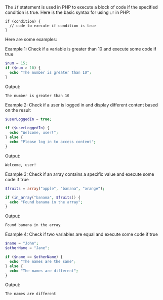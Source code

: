 The `if` statement is used in PHP to execute a block of code if the specified condition is true. Here is the basic syntax for using `if` in PHP:

```
if (condition) {
  // code to execute if condition is true
}
```

Here are some examples:

Example 1: Check if a variable is greater than 10 and execute some code if true

```php
$num = 15;
if ($num > 10) {
  echo "The number is greater than 10";
}
```

Output:

```
The number is greater than 10
```

Example 2: Check if a user is logged in and display different content based on the result

```php
$userLoggedIn = true;

if ($userLoggedIn) {
  echo "Welcome, user!";
} else {
  echo "Please log in to access content";
}
```

Output:

```
Welcome, user!
```

Example 3: Check if an array contains a specific value and execute some code if true

```php
$fruits = array("apple", "banana", "orange");

if (in_array("banana", $fruits)) {
  echo "Found banana in the array";
}
```

Output:

```
Found banana in the array
```

Example 4: Check if two variables are equal and execute some code if true

```php
$name = "John";
$otherName = "Jane";

if ($name == $otherName) {
  echo "The names are the same";
} else {
  echo "The names are different";
}
```

Output:

```
The names are different
```